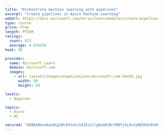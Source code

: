 ```yaml
---
title: "Orchestrate machine learning with pipelines"
excerpt: "Create pipelines in Azure Machine Learning"
webUrl: https://docs.microsoft.com/en-us/learn/modules/create-pipelines-in-aml/
type: course
price: Free
length: PT55M
ratings:
  count: 973
  average: 4.676259
heat: 50

provider:
  name: Microsoft Learn
  domain: microsoft.com
  images:
    - url: /assets/images/organizations/microsoft.com-50x50.jpg
      width: 50
      height: 50

levels:
  - Beginner

topics:
  - Azure
  - AI

secured: "HIBAeRmxa8aoQCpSRc83teCsS41Es1f/gAxmD1Br3MOYjhLXnJyND5Kd+Ds98CgQ9MP9OLhmv217+AQW1kGH4cEoqR4+ZDTpufxZKX6Nd3uSRJCToHxgRB4UeYF2aX+W7+JfTeFLpLMDZcFovl3DUOo2yY5jMNno/T+0s+3AL9zOVb1SC06InqGghXqB8n1u5gb7qC0oNrmTXP/maFJa+mUG2gRBeOueuzssBnHuB/BaBNBAH+4zKpJ4VecXFYic+hNM8rhT9dVj9YyztPWTxGrjBnFxhCt0g/3GonY5Yqt7pLtYv3zCpBnDWbg8wiklmokP55Me8KsUXNyPyzE1JYegb7ZgTgOz2a3wZAhRzRGfQSWZWRfOnU0dQSUE0Xw3ltWjzn/osAVvgVXIItZrNh/u++55rS6f5w9izd4uj2s=;dbYnUqCLJDb4NCCsTWfi5Q=="
---
```


